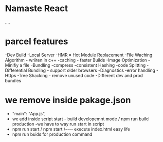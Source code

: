 # Namaste React 

....
# parcel features
-Dev Build
-Local Server
-HMR = Hot Module Replacement
-File Waching Algorithm - wriiten in c++
-caching - faster Builds
-Image Optimization
-Minifiy a file
-Bundling
-compress
-consistent Hashing
-code Splitting
-Differential Bundling - support older browsers
-Diagnostics
-error handling
-Https
-Tree Shacking - remove unused code
-Different dev and prod bundles

 # we remove inside pakage.json 
  - "main": "App.js",
  - we add inside script  start - build developemnt mode / npm run build production
  -we have to way run start in script
  - npm run start / npm start /---- execute index.html easy life
  - npm  run buids for production command

